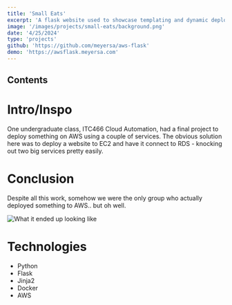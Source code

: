 ```yaml
--- 
title: 'Small Eats' 
excerpt: 'A flask website used to showcase templating and dynamic deployment onto ec2 for ITC466'
image: '/images/projects/small-eats/background.png'
date: '4/25/2024'
type: 'projects'
github: 'https://github.com/meyersa/aws-flask'
demo: 'https://awsflask.meyersa.com'
--- 
```

## Contents 

# Intro/Inspo

One undergraduate class, ITC466 Cloud Automation, had a final project to deploy something on AWS using a couple of services. The obvious solution here was to deploy a website to EC2 and have it connect to RDS - knocking out two big services pretty easily. 

# Conclusion 

Despite all this work, somehow we were the only group who actually deployed something to AWS.. but oh well. 

![What it ended up looking like](/images/projects/small-eats/background.png)

# Technologies 

- Python
- Flask
- Jinja2
- Docker
- AWS 